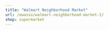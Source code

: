 ```yaml
---
title: "Walmart Neighborhood Market"
url: /owasso/walmart-neighborhood-market-2/
shop: supermarket
---
```

